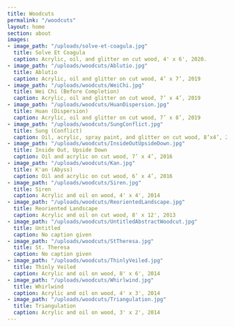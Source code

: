 ```yaml
---
title: Woodcuts
permalink: "/woodcuts"
layout: home
section: about
images:
- image_path: "/uploads/solve-et-coagula.jpg"
  title: Solve Et Coagula
  caption: Acrylic, oil, and glitter on cut wood, 4' x 6', 2020.
- image_path: "/uploads/woodcuts/Ablutio.jpg"
  title: Ablutio
  caption: Acrylic, oil and glitter on cut wood, 4’ x 7’, 2019
- image_path: "/uploads/woodcuts/WeiChi.jpg"
  title: Wei Chi (Before Completion)
  caption: Acrylic, oil and glitter on cut wood, 7’ x 4’, 2019
- image_path: "/uploads/woodcuts/HuanDispersion.jpg"
  title: Huan (Dispersion)
  caption: Acrylic, oil and glitter on cut wood, 7’ x 8’, 2019
- image_path: "/uploads/woodcuts/SungConflict.jpg"
  title: Sung (Conflict)
  caption: Oil, acrylic, spray paint, and glitter on cut wood, 8’x4’, 2017-18
- image_path: "/uploads/woodcuts/InsideOutUpsideDown.jpg"
  title: Inside Out, Upside Down
  caption: Oil and acrylic on cut wood, 7’ x 4’, 2016
- image_path: "/uploads/woodcuts/Kan.jpg"
  title: K'an (Abyss)
  caption: Oil and acrylic on cut wood, 6’ x 4’, 2016
- image_path: "/uploads/woodcuts/Siren.jpg"
  title: Siren
  caption: Acrylic and oil on wood, 4' x 4', 2014
- image_path: "/uploads/woodcuts/ReorientedLandscape.jpg"
  title: Reoriented Landscape
  caption: Acrylic and oil on cut wood, 8' x 12', 2013
- image_path: "/uploads/woodcuts/UntitledAbstractWoodcut.jpg"
  title: Untitled
  caption: No caption given
- image_path: "/uploads/woodcuts/StTheresa.jpg"
  title: St. Theresa
  caption: No caption given
- image_path: "/uploads/woodcuts/ThinlyVeiled.jpg"
  title: Thinly Veiled
  caption: Acrylic and oil on wood, 8' x 6', 2014
- image_path: "/uploads/woodcuts/Whirlwind.jpg"
  title: Whirlwind
  caption: Acrylic and oil on wood, 4' x 3', 2014
- image_path: "/uploads/woodcuts/Triangulation.jpg"
  title: Triangulation
  caption: Acrylic and oil on wood, 3' x 2', 2014
---
```


